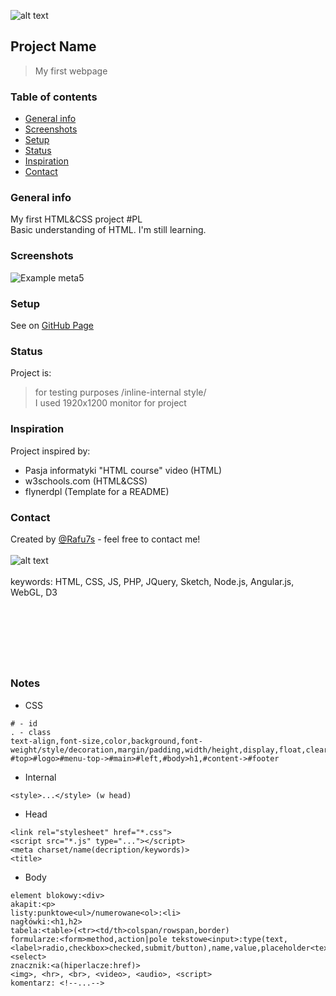 ![alt text](https://i.ytimg.com/vi/-dJolYw8tnk/hqdefault.jpg "Git Gud")
## Project Name
>My first webpage <BR>
 
### Table of contents
* [General info](#general-info)
* [Screenshots](#screenshots)
* [Setup](#setup)
* [Status](#status)
* [Inspiration](#inspiration)
* [Contact](#contact)

### General info
My first HTML&CSS project  #PL <br /> Basic understanding of HTML. I'm  still learning. 

### Screenshots
![Example meta5](./img/Meta5.png)

### Setup
See on [GitHub Page](https://rafu7s.github.io/FirstWebpage-internal-inline/)
 
### Status
Project is:
>for testing purposes /inline-internal style/ <br>
I used 1920x1200 monitor for project
<!-- in development (low priority)
>more CSS + JS coming soon....-->

### Inspiration
Project inspired by:
- Pasja informatyki "HTML course" video (HTML)
- w3schools.com (HTML&CSS)
- flynerdpl (Template for a README)

### Contact
Created by [@Rafu7s](mailto:rafusv2@gmail.com) - feel free to contact me!
<br><br>
![alt text](/img/No_template.png "pic1")
<br><br>
keywords: HTML, CSS, JS, PHP, JQuery, Sketch, Node.js, Angular.js, WebGL, D3

<br><br><br>
---------------------
### Notes
- CSS
```
# - id
. - class
text-align,font-size,color,background,font-weight/style/decoration,margin/padding,width/height,display,float,clear
#top>#logo>#menu-top->#main>#left,#body>h1,#content->#footer
```
- Internal
```
<style>...</style> (w head)
```
- Head
```
<link rel="stylesheet" href="*.css">
<script src="*.js" type="..."></script>
<meta charset/name(decription/keywords)>
<title>
```
- Body
```
element blokowy:<div>
akapit:<p>
listy:punktowe<ul>/numerowane<ol>:<li>
nagłówki:<h1,h2>
tabela:<table>(<tr><td/th>colspan/rowspan,border)
formularze:<form>method,action|pole tekstowe<input>:type(text,<label>radio,checkbox>checked,submit/button),name,value,placeholder<textarea>:cols,rows<button><select>
znacznik:<a(hiperlacze:href)>
<img>, <hr>, <br>, <video>, <audio>, <script>
komentarz: <!--...-->
```

